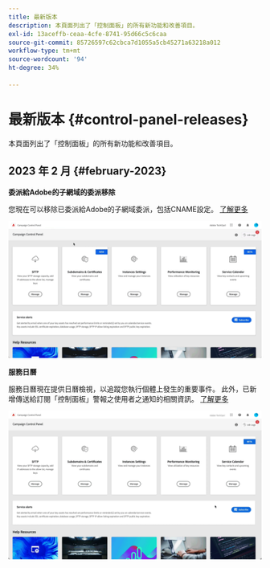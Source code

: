 ```yaml
---
title: 最新版本
description: 本頁面列出了「控制面板」的所有新功能和改善項目。
exl-id: 13aceffb-ceaa-4cfe-8741-95d66c5c6caa
source-git-commit: 85726597c62cbca7d1055a5cb45271a63218a012
workflow-type: tm+mt
source-wordcount: '94'
ht-degree: 34%

---
```


# 最新版本 {#control-panel-releases}

本頁面列出了「控制面板」的所有新功能和改善項目。

## 2023 年 2 月 {#february-2023}

**委派給Adobe的子網域的委派移除**

您現在可以移除已委派給Adobe的子網域委派，包括CNAME設定。 [了解更多](../subdomains-certificates/using/remove-delegated-subdomains.md)

![](assets/do-not-localize/gif-delegation.gif)

**服務日曆**

服務日曆現在提供日曆檢視，以追蹤您執行個體上發生的重要事件。 此外，已新增傳送給訂閱「控制面板」警報之使用者之通知的相關資訊。 [了解更多](../service-events/service-events.md)

![](assets/do-not-localize/gif-calendar.gif)
